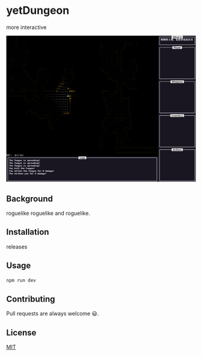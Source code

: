 # yetDungeon

more interactive

![screenshot](/doc/screenshot_0929.png)

## Background

roguelike roguelike and roguelike.

## Installation

releases

## Usage

```bash
npm run dev
```

## Contributing

Pull requests are always welcome 😃.

## License

[MIT](https://choosealicense.com/licenses/mit/)
